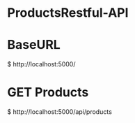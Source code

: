 # ProductsRestful-API

# BaseURL
$ http://localhost:5000/

# GET Products 
$ http://localhost:5000/api/products
